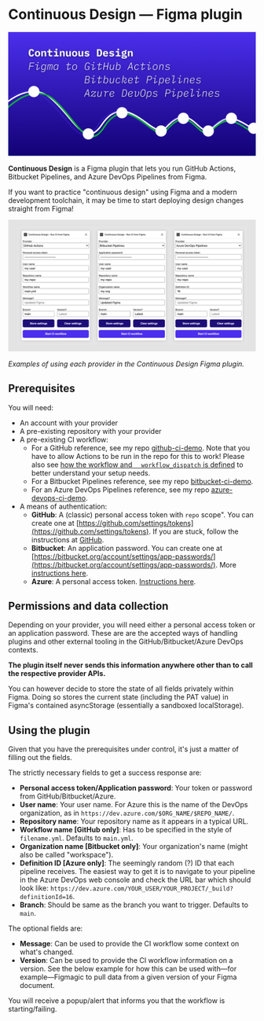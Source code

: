 # Continuous Design — Figma plugin

![Cover art](cover.png)

**Continuous Design** is a Figma plugin that lets you run GitHub Actions, Bitbucket Pipelines, and Azure DevOps Pipelines from Figma.

If you want to practice "continuous design" using Figma and a modern development toolchain, it may be time to start deploying design changes straight from Figma!

![Plugin](plugin.jpg)

_Examples of using each provider in the Continuous Design Figma plugin._

## Prerequisites

You will need:

- An account with your provider
- A pre-existing repository with your provider
- A pre-existing CI workflow:
  - For a GitHub reference, see my repo [github-ci-demo](https://github.com/mikaelvesavuori/github-ci-demo). Note that you have to allow Actions to be run in the repo for this to work! Please also see [how the workflow and `  workflow_dispatch` is defined](https://github.com/mikaelvesavuori/github-ci-demo/blob/main/.github/workflows/main.yml) to better understand your setup needs.
  - For a Bitbucket Pipelines reference, see my repo [bitbucket-ci-demo](https://github.com/mikaelvesavuori/bitbucket-ci-demo).
  - For an Azure DevOps Pipelines reference, see my repo [azure-devops-ci-demo](https://github.com/mikaelvesavuori/azure-devops-ci-demo).
- A means of authentication:
  - **GitHub**: A (classic) personal access token with `repo` scope". You can create one at [https://github.com/settings/tokens](https://github.com/settings/tokens). If you are stuck, follow the instructions at [GitHub](https://docs.github.com/en/github/authenticating-to-github/keeping-your-account-and-data-secure/creating-a-personal-access-token).
  - **Bitbucket**: An application password. You can create one at [https://bitbucket.org/account/settings/app-passwords/](https://bitbucket.org/account/settings/app-passwords/). More [instructions here](https://support.atlassian.com/bitbucket-cloud/docs/app-passwords/).
  - **Azure**: A personal access token. [Instructions here](https://docs.microsoft.com/en-us/azure/devops/organizations/accounts/use-personal-access-tokens-to-authenticate?view=azure-devops&tabs=preview-page).

## Permissions and data collection

Depending on your provider, you will need either a personal access token or an application password. These are are the accepted ways of handling plugins and other external tooling in the GitHub/Bitbucket/Azure DevOps contexts.

**The plugin itself never sends this information anywhere other than to call the respective provider APIs.**

You can however decide to store the state of all fields privately within Figma. Doing so stores the current state (including the PAT value) in Figma's contained asyncStorage (essentially a sandboxed localStorage).

## Using the plugin

Given that you have the prerequisites under control, it's just a matter of filling out the fields.

The strictly necessary fields to get a success response are:

- **Personal access token/Application password**: Your token or password from GitHub/Bitbucket/Azure.
- **User name**: Your user name. For Azure this is the name of the DevOps organization, as in `https://dev.azure.com/$ORG_NAME/$REPO_NAME/`.
- **Repository name**: Your repository name as it appears in a typical URL.
- **Workflow name [GitHub only]**: Has to be specified in the style of `filename.yml`. Defaults to `main.yml`.
- **Organization name [Bitbucket only]**: Your organization's name (might also be called "workspace").
- **Definition ID [Azure only]**: The seemingly random (?) ID that each pipeline receives. The easiest way to get it is to navigate to your pipeline in the Azure DevOps web console and check the URL bar which should look like: `https://dev.azure.com/YOUR_USER/YOUR_PROJECT/_build?definitionId=16`.
- **Branch**: Should be same as the branch you want to trigger. Defaults to `main`.

The optional fields are:

- **Message**: Can be used to provide the CI workflow some context on what's changed.
- **Version**: Can be used to provide the CI workflow information on a version. See the below example for how this can be used with—for example—Figmagic to pull data from a given version of your Figma document.

You will receive a popup/alert that informs you that the workflow is starting/failing.
